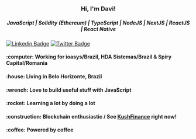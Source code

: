 <p>
  
  <h3 align="center">Hi, I'm Davi!</h3>
  <h5 align="center">JavaScript | Solidity (Ethereum) | TypeScript | NodeJS | NextJS | ReactJS | React Native</h5>
  
</p>

<p align="center">

  [![Linkedin Badge](https://img.shields.io/badge/-LinkedIn-blue?style=flat&logo=LinkedIn&logoColor=white)](https://www.linkedin.com/in/developer-davi)
  [![Twitter Badge](https://img.shields.io/badge/-Twitter-1ca0f1?style=flat&logo=Twitter&logoColor=white)](https://twitter.com/devdavi_br)

</p>

<h4>:computer:      Working for ioasys/Brazil, HDA Sistemas/Brazil & Spiry Capital/Romania</h4>
<h4>:house:         Living in Belo Horizonte, Brazil</h4>
<h4>:wrench:        Love to build useful stuff with JavaScript</h4>
<h4>:rocket:        Learning a lot by doing a lot</h4>
<h4>:construction:  Blockchain enthusiastic / See <a href="https://kush.finance">KushFinance</a> right now!</h4>
<h4>:coffee:        Powered by coffee</h4>
